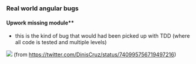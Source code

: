 ### Real world angular bugs

#### Upwork missing module**

- this is the kind of bug that would had been picked up with TDD (where all code is tested and multiple levels)

![](https://cloud.githubusercontent.com/assets/656739/16145509/eccb5f4c-3470-11e6-92c9-4c79d4ea8762.png)
(from https://twitter.com/DinisCruz/status/740995756719497216)
